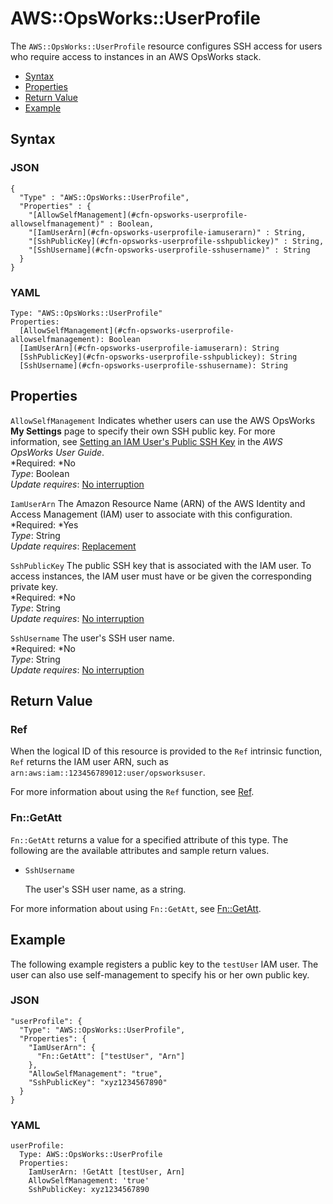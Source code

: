 # AWS::OpsWorks::UserProfile<a name="aws-resource-opsworks-userprofile"></a>

The `AWS::OpsWorks::UserProfile` resource configures SSH access for users who require access to instances in an AWS OpsWorks stack\.


+ [Syntax](#aws-resource-opsworks-userprofile-syntax)
+ [Properties](#aws-resource-opsworks-userprofile-properties)
+ [Return Value](#aws-resource-opsworks-userprofile-returnvalues)
+ [Example](#aws-resource-opsworks-userprofile-examples)

## Syntax<a name="aws-resource-opsworks-userprofile-syntax"></a>

### JSON<a name="aws-resource-opsworks-userprofile-syntax.json"></a>

```
{
  "Type" : "AWS::OpsWorks::UserProfile",
  "Properties" : {
    "[AllowSelfManagement](#cfn-opsworks-userprofile-allowselfmanagement)" : Boolean,
    "[IamUserArn](#cfn-opsworks-userprofile-iamuserarn)" : String,
    "[SshPublicKey](#cfn-opsworks-userprofile-sshpublickey)" : String,
    "[SshUsername](#cfn-opsworks-userprofile-sshusername)" : String
  }
}
```

### YAML<a name="aws-resource-opsworks-userprofile-syntax.yaml"></a>

```
Type: "AWS::OpsWorks::UserProfile"
Properties:
  [AllowSelfManagement](#cfn-opsworks-userprofile-allowselfmanagement): Boolean
  [IamUserArn](#cfn-opsworks-userprofile-iamuserarn): String
  [SshPublicKey](#cfn-opsworks-userprofile-sshpublickey): String
  [SshUsername](#cfn-opsworks-userprofile-sshusername): String
```

## Properties<a name="aws-resource-opsworks-userprofile-properties"></a>

`AllowSelfManagement`  <a name="cfn-opsworks-userprofile-allowselfmanagement"></a>
Indicates whether users can use the AWS OpsWorks **My Settings** page to specify their own SSH public key\. For more information, see [Setting an IAM User's Public SSH Key](http://docs.aws.amazon.com/opsworks/latest/userguide/security-settingsshkey.html) in the *AWS OpsWorks User Guide*\.  
*Required: *No  
*Type*: Boolean  
*Update requires*: [No interruption](using-cfn-updating-stacks-update-behaviors.md#update-no-interrupt)

`IamUserArn`  <a name="cfn-opsworks-userprofile-iamuserarn"></a>
The Amazon Resource Name \(ARN\) of the AWS Identity and Access Management \(IAM\) user to associate with this configuration\.  
*Required: *Yes  
*Type*: String  
*Update requires*: [Replacement](using-cfn-updating-stacks-update-behaviors.md#update-replacement)

`SshPublicKey`  <a name="cfn-opsworks-userprofile-sshpublickey"></a>
The public SSH key that is associated with the IAM user\. To access instances, the IAM user must have or be given the corresponding private key\.  
*Required: *No  
*Type*: String  
*Update requires*: [No interruption](using-cfn-updating-stacks-update-behaviors.md#update-no-interrupt)

`SshUsername`  <a name="cfn-opsworks-userprofile-sshusername"></a>
The user's SSH user name\.  
*Required: *No  
*Type*: String  
*Update requires*: [No interruption](using-cfn-updating-stacks-update-behaviors.md#update-no-interrupt)

## Return Value<a name="aws-resource-opsworks-userprofile-returnvalues"></a>

### Ref<a name="w3ab2c21c10d870c11b2"></a>

When the logical ID of this resource is provided to the `Ref` intrinsic function, `Ref` returns the IAM user ARN, such as `arn:aws:iam::123456789012:user/opsworksuser`\.

For more information about using the `Ref` function, see [Ref](intrinsic-function-reference-ref.md)\.

### Fn::GetAtt<a name="w3ab2c21c10d870c11b4"></a>

`Fn::GetAtt` returns a value for a specified attribute of this type\. The following are the available attributes and sample return values\.

+ `SshUsername`

  The user's SSH user name, as a string\.

For more information about using `Fn::GetAtt`, see [Fn::GetAtt](intrinsic-function-reference-getatt.md)\.

## Example<a name="aws-resource-opsworks-userprofile-examples"></a>

The following example registers a public key to the `testUser` IAM user\. The user can also use self\-management to specify his or her own public key\.

### JSON<a name="aws-resource-opsworks-userprofile-example.json"></a>

```
"userProfile": {
  "Type": "AWS::OpsWorks::UserProfile",
  "Properties": {
    "IamUserArn": {
      "Fn::GetAtt": ["testUser", "Arn"]
    },
    "AllowSelfManagement": "true",
    "SshPublicKey": "xyz1234567890"
  }
}
```

### YAML<a name="aws-resource-opsworks-userprofile-example.yaml"></a>

```
userProfile:
  Type: AWS::OpsWorks::UserProfile
  Properties:
    IamUserArn: !GetAtt [testUser, Arn]
    AllowSelfManagement: 'true'
    SshPublicKey: xyz1234567890
```